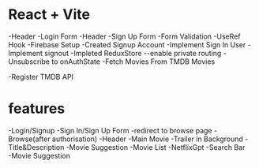 # React + Vite






-Header
-Login Form
-Header
-Sign Up Form
-Form Validation
-UseRef Hook
-Firebase Setup
-Created Signup Account 
-Implement Sign In User
-Implement signout 
-Impleted ReduxStore
--enable private routing
-Unsubscribe to onAuthState
-Fetch Movies From TMDB Movies 

-Register TMDB API
# features
-Login/Signup
    -Sign In/Sign Up Form
    -redirect to browse page
-Browse(after authorisation)
    -Header
    -Main Movie
        -Trailer in Background
        -Title&Description 
        -Movie Suggestion
           -Movie List
    -NetflixGpt
       -Search Bar       
       -Movie Suggestion